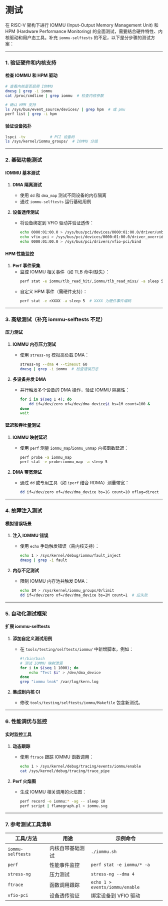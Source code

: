 # 测试

在 RISC-V 架构下进行 IOMMU (Input-Output Memory Management Unit) 和 HPM (Hardware Performance Monitoring) 的全面测试，需要结合硬件特性、内核驱动和用户态工具。补充 `iommu-selftests` 的不足，以下是分步骤的测试方案：

---

### **1. 验证硬件和内核支持**
#### **检查 IOMMU 和 HPM 驱动**
```bash
# 查看内核是否启用 IOMMU
dmesg | grep -i iommu
cat /proc/cmdline | grep iommu  # 检查内核参数

# 确认 HPM 支持
ls /sys/bus/event_source/devices/ | grep hpm  # 或 pmu
perf list | grep -i hpm
```

#### **验证设备拓扑**
```bash
lspci -tv           # PCI 设备树
ls /sys/kernel/iommu_groups/  # IOMMU 分组
```

---

### **2. 基础功能测试**
#### **IOMMU 基本测试**
1. **DMA 隔离测试**  
   
   - 使用 `dd` 和 `dma_map` 测试不同设备的内存隔离
   - 通过 `iommu-selftests` 运行基础用例
   
2. **设备透传测试**  
   
   - 将设备绑定到 VFIO 驱动并验证透传：
     ```bash
     echo 0000:01:00.0 > /sys/bus/pci/devices/0000:01:00.0/driver/unbind
     echo vfio-pci > /sys/bus/pci/devices/0000:01:00.0/driver_override
     echo 0000:01:00.0 > /sys/bus/pci/drivers/vfio-pci/bind
     ```

#### **HPM 性能监控**
1. **Perf 事件采集**  
   - 监控 IOMMU 相关事件（如 TLB 命中/缺失）：
     ```bash
     perf stat -e iommu/tlb_read_hit/,iommu/tlb_read_miss/ -a sleep 5
     ```
   - 自定义 HPM 事件（需硬件支持）：
     ```bash
     perf stat -e rXXXX -a sleep 5  # XXXX 为硬件事件编码
     ```

---

### **3. 高级测试（补充 iommu-selftests 不足）**
#### **压力测试**
1. **IOMMU 内存压力测试**  
   - 使用 `stress-ng` 模拟高负载 DMA：
     ```bash
     stress-ng --dma 4 --timeout 60
     dmesg | grep -i iommu  # 检查错误日志
     ```

2. **多设备并发 DMA**  
   - 并行触发多个设备的 DMA 操作，验证 IOMMU 隔离性：
     ```bash
     for i in $(seq 1 4); do
         dd if=/dev/zero of=/dev/dma_device$i bs=1M count=100 &
     done
     wait
     ```

#### **延迟和吞吐量测试**
1. **IOMMU 映射延迟**  
   - 使用 `perf` 测量 `iommu_map`/`iommu_unmap` 内核函数延迟：
     ```bash
     perf probe -a iommu_map
     perf stat -e probe:iommu_map -a sleep 5
     ```

2. **DMA 带宽测试**  
   - 通过 `dd` 或专用工具（如 `iperf` 结合 RDMA）测量带宽：
     ```bash
     dd if=/dev/zero of=/dev/dma_device bs=1G count=10 oflag=direct
     ```

---

### **4. 故障注入测试**
#### **模拟错误场景**
1. **注入 IOMMU 错误**  
   
   - 使用 `echo` 手动触发错误（需内核支持）：
     ```bash
     echo 1 > /sys/kernel/debug/iommu/fault_inject
     dmesg | grep -i fault
     ```
   
2. **内存不足测试**  
   - 限制 IOMMU 内存池并触发 DMA：
     ```bash
     echo 1M > /sys/kernel/iommu_groups/0/limit
     dd if=/dev/zero of=/dev/dma_device bs=2M count=1  # 应失败
     ```

---

### **5. 自动化测试框架**
#### **扩展 iommu-selftests**
1. **添加自定义测试用例**  
   - 在 `tools/testing/selftests/iommu/` 中新增脚本，例如：
     ```bash
     #!/bin/bash
     # 测试 IOMMU 映射泄漏
     for i in $(seq 1 1000); do
         echo "Test $i" > /dev/dma_device
     done
     grep "iommu leak" /var/log/kern.log
     ```

2. **集成到内核 CI**  
   - 修改 `tools/testing/selftests/iommu/Makefile` 包含新测试。

---

### **6. 性能调优与监控**
#### **实时监控工具**
1. **动态跟踪**  
   
   - 使用 `ftrace` 跟踪 IOMMU 函数调用：
     ```bash
     echo 1 > /sys/kernel/debug/tracing/events/iommu/enable
     cat /sys/kernel/debug/tracing/trace_pipe
     ```
   
2. **Perf 火焰图**  
   - 生成 IOMMU 相关调用的火焰图：
     ```bash
     perf record -e iommu:* -ag -- sleep 10
     perf script | flamegraph.pl > iommu.svg
     ```

---

### **7. 参考测试工具清单**
| 工具/方法         | 用途             | 示例命令                       |
| ----------------- | ---------------- | ------------------------------ |
| `iommu-selftests` | 内核自带基础测试 | `./iommu.sh`                   |
| `perf`            | 性能事件监控     | `perf stat -e iommu/* -a`      |
| `stress-ng`       | 压力测试         | `stress-ng --dma 4`            |
| `ftrace`          | 函数调用跟踪     | `echo 1 > events/iommu/enable` |
| `vfio-pci`        | 设备透传验证     | 绑定设备到 VFIO 驱动           |

